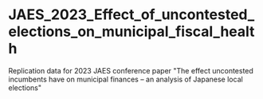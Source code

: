 # JAES_2023_Effect_of_uncontested_elections_on_municipal_fiscal_health
Replication data for 2023 JAES conference paper "The effect uncontested incumbents have on municipal finances – an analysis of Japanese local  elections"
